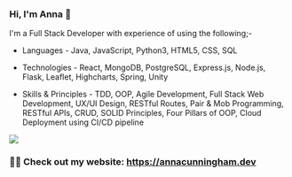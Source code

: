### Hi, I'm Anna 👋

I'm a Full Stack Developer with experience of using the following;-

- Languages - Java, JavaScript, Python3, HTML5, CSS, SQL

- Technologies - React, MongoDB, PostgreSQL, Express.js, Node.js, Flask, Leaflet, Highcharts, Spring, Unity 

- Skills & Principles - TDD, OOP, Agile Development, Full Stack Web Development, UX/UI Design, RESTful Routes, Pair & Mob Programming, RESTful APIs, CRUD, SOLID Principles, Four Pillars of OOP, Cloud Deployment using CI/CD pipeline



<a href="http://www.linkedin.com/in/1annacunningham"><img src="https://img.shields.io/badge/LinkedIn-0077B5?style=for-the-badge&logo=linkedin&logoColor=white" /> </a>

### 👩‍💻 Check out my website: https://annacunningham.dev

<!--
**TheStylishCoder/TheStylishCoder** is a ✨ _special_ ✨ repository because its `README.md` (this file) appears on your GitHub profile.

Here are some ideas to get you started:

- 🔭 I’m currently working on ...
- 🌱 I’m currently learning ...
- 👯 I’m looking to collaborate on ...
- 🤔 I’m looking for help with ...
- 💬 Ask me about ...
- 📫 How to reach me: ...
- 😄 Pronouns: ...
- ⚡ Fun fact: ...
-->
